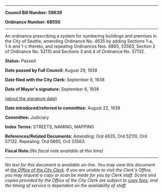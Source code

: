 

********

**Council Bill Number: 59639**
   
**Ordinance Number: 68550**
********

 An ordinance prescribing a system for numbering buildings and premises in the City of Seattle, amending Ordinance No. 4635 by adding Sections 1-a, 1-b and 1-c thereto, and repealing Ordinances Nos. 6865, 33563, Section 2 of Ordinance No. 52110 and Sections 3 and 4 of Ordinance No. 57132.

**Status:** Passed
   
**Date passed by Full Council:** August 29, 1938
   
**Date filed with the City Clerk:** September 6, 1938
   
**Date of Mayor's signature:** September 6, 1938
   
[(about the signature date)](/~public/approvaldate.htm)
   
   
   
**Date introduced/referred to committee:** August 22, 1938
   
**Committee:** Judiciary
   
   
**Index Terms:** STREETS, NAMING, MAPPING

**References/Related Documents:** Amending: Ord 4635, Ord 52110, Ord 57132. Repealing: Ord 6865, Ord 33563.

**Fiscal Note:**_(No fiscal note available at this time)_
********

_No text for this document is available on-line. You may view this document at [the Office of the City Clerk](http://www.seattle.gov/leg/clerk/contactUs.htm). If you are unable to visit the Clerk's Office, you may request a copy or scan be made for you by Clerk staff. Scans and copies provided by the Office of the City Clerk are subject to [copy fees](http://clerk.seattle.gov/~public/clerkfees.htm), and the timing of service is dependent on the availability of staff._

